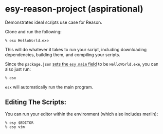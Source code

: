 # esy-reason-project (aspirational)

Demonstrates ideal scripts use case for Reason.

[Esy]: https://github.com/esy-ocaml/esy

Clone and run the following:

    % esx HelloWorld.exe

This will do whatever it takes to run your script, including downloading
dependencies, building them, and compiling your scripts.

Since the `package.json` [sets the `esy.main` field](https://github.com/esy-ocaml/esy-reason-project/blob/scripts/package.json#L7) to be `HelloWorld.exe`, you can also just run:

    % esx

`esx` will automatically run the main program.

## Editing The Scripts:

You can run your editor within the environment (which also includes merlin):

    % esy $EDITOR
    % esy vim

